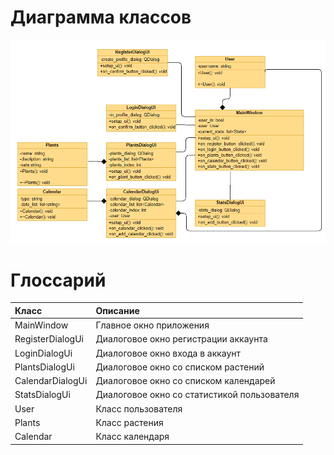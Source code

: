 # Диаграмма классов 

![Диаграмма классов](https://github.com/BaTyANl/GardenerApp/blob/main/diagrams/images/%D0%9A%D0%BB%D0%B0%D1%81%D1%81%D0%BE%D0%B2%D0%94%D0%B8%D0%B0%D0%B3%D1%80%D0%B0%D0%BC%D0%BC%D0%B0.png)

# Глоссарий

| Класс | Описание |
|:---|:---|
| MainWindow | Главное окно приложения |
| RegisterDialogUi | Диалоговое окно регистрации аккаунта |
| LoginDialogUi | Диалоговое окно входа в аккаунт |
| PlantsDialogUi | Диалоговое окно со списком растений |
| CalendarDialogUi | Диалоговое окно со списком календарей |
| StatsDialogUi | Диалоговое окно со статистикой пользователя |
| User | Класс пользователя |
| Plants | Класс растения |
| Calendar | Класс календаря |
